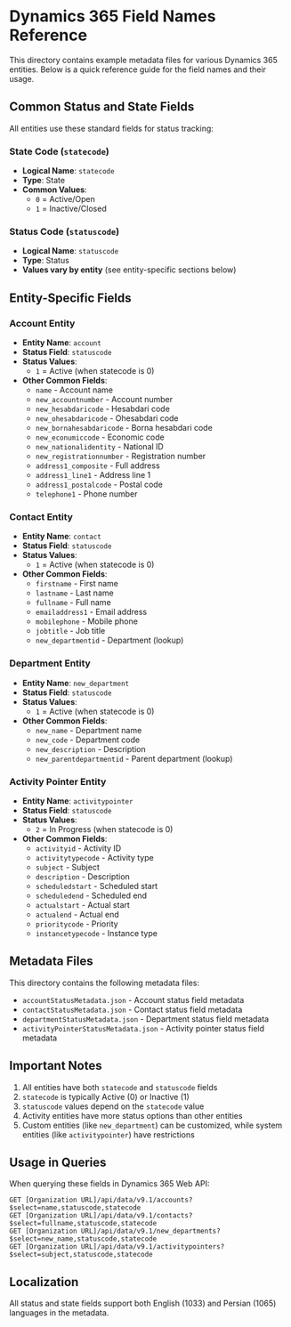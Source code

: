 # Dynamics 365 Field Names Reference

This directory contains example metadata files for various Dynamics 365 entities. Below is a quick reference guide for the field names and their usage.

## Common Status and State Fields

All entities use these standard fields for status tracking:

### State Code (`statecode`)
- **Logical Name**: `statecode`
- **Type**: State
- **Common Values**:
  - `0` = Active/Open
  - `1` = Inactive/Closed

### Status Code (`statuscode`)
- **Logical Name**: `statuscode`
- **Type**: Status
- **Values vary by entity** (see entity-specific sections below)

## Entity-Specific Fields

### Account Entity
- **Entity Name**: `account`
- **Status Field**: `statuscode`
- **Status Values**:
  - `1` = Active (when statecode is 0)
- **Other Common Fields**:
  - `name` - Account name
  - `new_accountnumber` - Account number
  - `new_hesabdaricode` - Hesabdari code
  - `new_ohesabdaricode` - Ohesabdari code
  - `new_bornahesabdaricode` - Borna hesabdari code
  - `new_econumiccode` - Economic code
  - `new_nationalidentity` - National ID
  - `new_registrationnumber` - Registration number
  - `address1_composite` - Full address
  - `address1_line1` - Address line 1
  - `address1_postalcode` - Postal code
  - `telephone1` - Phone number

### Contact Entity
- **Entity Name**: `contact`
- **Status Field**: `statuscode`
- **Status Values**:
  - `1` = Active (when statecode is 0)
- **Other Common Fields**:
  - `firstname` - First name
  - `lastname` - Last name
  - `fullname` - Full name
  - `emailaddress1` - Email address
  - `mobilephone` - Mobile phone
  - `jobtitle` - Job title
  - `new_departmentid` - Department (lookup)

### Department Entity
- **Entity Name**: `new_department`
- **Status Field**: `statuscode`
- **Status Values**:
  - `1` = Active (when statecode is 0)
- **Other Common Fields**:
  - `new_name` - Department name
  - `new_code` - Department code
  - `new_description` - Description
  - `new_parentdepartmentid` - Parent department (lookup)

### Activity Pointer Entity
- **Entity Name**: `activitypointer`
- **Status Field**: `statuscode`
- **Status Values**:
  - `2` = In Progress (when statecode is 0)
- **Other Common Fields**:
  - `activityid` - Activity ID
  - `activitytypecode` - Activity type
  - `subject` - Subject
  - `description` - Description
  - `scheduledstart` - Scheduled start
  - `scheduledend` - Scheduled end
  - `actualstart` - Actual start
  - `actualend` - Actual end
  - `prioritycode` - Priority
  - `instancetypecode` - Instance type

## Metadata Files

This directory contains the following metadata files:
- `accountStatusMetadata.json` - Account status field metadata
- `contactStatusMetadata.json` - Contact status field metadata
- `departmentStatusMetadata.json` - Department status field metadata
- `activityPointerStatusMetadata.json` - Activity pointer status field metadata

## Important Notes

1. All entities have both `statecode` and `statuscode` fields
2. `statecode` is typically Active (0) or Inactive (1)
3. `statuscode` values depend on the `statecode` value
4. Activity entities have more status options than other entities
5. Custom entities (like `new_department`) can be customized, while system entities (like `activitypointer`) have restrictions

## Usage in Queries

When querying these fields in Dynamics 365 Web API:

```http
GET [Organization URL]/api/data/v9.1/accounts?$select=name,statuscode,statecode
GET [Organization URL]/api/data/v9.1/contacts?$select=fullname,statuscode,statecode
GET [Organization URL]/api/data/v9.1/new_departments?$select=new_name,statuscode,statecode
GET [Organization URL]/api/data/v9.1/activitypointers?$select=subject,statuscode,statecode
```

## Localization

All status and state fields support both English (1033) and Persian (1065) languages in the metadata. 